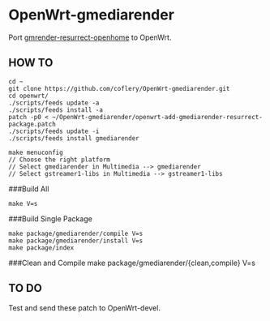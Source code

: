 # OpenWrt-gmediarender

Port [gmrender-resurrect-openhome](https://github.com/coflery/gmrender-resurrect-openhome) to OpenWrt.

## HOW TO

	cd ~
	git clone https://github.com/coflery/OpenWrt-gmediarender.git
	cd openwrt/
	./scripts/feeds update -a
	./scripts/feeds install -a
	patch -p0 < ~/OpenWrt-gmediarender/openwrt-add-gmediarender-resurrect-package.patch
	./scripts/feeds update -i
	./scripts/feeds install gmediarender
	
	make menuconfig
	// Choose the right platform
	// Select gmediarender in Multimedia --> gmediarender
	// Select gstreamer1-libs in Multimedia --> gstreamer1-libs
###Build All

	make V=s

###Build Single Package

	make package/gmediarender/compile V=s
	make package/gmediarender/install V=s
	make package/index

###Clean and Compile
	make package/gmediarender/{clean,compile} V=s

## TO DO

Test and send these patch to OpenWrt-devel. 
